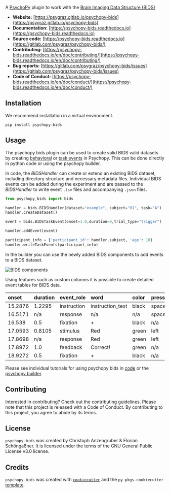 A [PsychoPy](https://www.psychopy.org/) plugin to work with the [Brain Imaging Data Structure (BIDS)](https://bids-specification.readthedocs.io/)

* **Website:** [https://psygraz.gitlab.io/psychopy-bids](https://psygraz.gitlab.io/psychopy-bids)
* **Documentation:** [https://psychopy-bids.readthedocs.io](https://psychopy-bids.readthedocs.io)
* **Source code:** [https://psychopy-bids.readthedocs.io](https://gitlab.com/psygraz/psychopy-bids/)
* **Contributing:** [https://psychopy-bids.readthedocs.io/en/doc/contributing/](https://psychopy-bids.readthedocs.io/en/doc/contributing/)
* **Bug reports:** [https://gitlab.com/psygraz/psychopy-bids/issues](https://gitlab.com/psygraz/psychopy-bids/issues)
* **Code of Conduct:** [https://psychopy-bids.readthedocs.io/en/doc/conduct/](https://psychopy-bids.readthedocs.io/en/doc/conduct/)

## Installation

We recommend installation in a virtual environment.

```console
pip install psychopy-bids
```

## Usage

The psychopy bids plugin can be used to create valid BIDS valid datasets by creating [behavioral](https://bids-specification.readthedocs.io/en/stable/modality-specific-files/behavioral-experiments.html#example-_behtsv) or [task events](https://bids-specification.readthedocs.io/en/stable/04-modality-specific-files/05-task-events.html) in Psychopy. This can be done directly in python code or using the psychopy builder.

In code, the *BIDSHandler* can create or extend an existing BIDS dataset, including directory structure and necessary metadata files. Individual BIDS events can be added during the experiment and are passed to the *BIDSHandler* to write event `.tsv` files and accompanying `.json` files.

```py
from psychopy_bids import bids

handler = bids.BIDSHandler(dataset="example", subject="01", task="A")
handler.createDataset()

event = bids.BIDSTaskEvent(onset=1.0,duration=0,trial_type="trigger")

handler.addEvent(event)

participant_info = {'participant_id': handler.subject, 'age': 18}
handler.writeTaskEvents(participant_info)
```

In the builder you can use the newly added BIDS components to add events to a BIDS dataset.

![BIDS components](./img/home-fig01.PNG)

Using features such as custom columns it is possible to create detailed event tables for BIDS data.

| onset   | duration | event_role  | word             | color | pressed_key | trial_type  | response_time | trial_number | response_accuracy |
| :------ | :------- | :---------- | :--------------- | :---- | :---------- | :---------- | :------------ | :----------- | :---------------- |
| 15.2876 | 1.2295   | instruction | instruction_text | black | space       | n/a         | 1.2295        | n/a          | n/a               |
| 16.5171 | n/a      | response    | n/a              | n/a   | space       | n/a         | 1.2295        | n/a          | n/a               |
| 16.538  | 0.5      | fixation    | +                | black | n/a         | n/a         | n/a           | n/a          | n/a               |
| 17.0593 | 0.8105   | stimulus    | Red              | green | left        | incongruent | 0.8105        | 1.0          | correct           |
| 17.8698 | n/a      | response    | Red              | green | left        | incongruent | 0.8105        | 1.0          | correct           |
| 17.8972 | 1.0      | feedback    | Correct!         | green | n/a         | incongruent | n/a           | 1.0          | n/a               |
| 18.9272 | 0.5      | fixation    | +                | black | n/a         | n/a         | n/a           | n/a          | n/a               |

Please see individual tutorials for using psychopy bids in [code](./coder.md) or the [psychopy builder](./builder.md).

## Contributing

Interested in contributing? Check out the contributing guidelines. Please note that this project is released with a Code of Conduct. By contributing to this project, you agree to abide by its terms.

## License

`psychopy-bids` was created by Christoph Anzengruber & Florian Schöngaßner. It is licensed under the terms of the GNU General Public License v3.0 license.

## Credits

`psychopy-bids` was created with [`cookiecutter`](https://cookiecutter.readthedocs.io/en/latest/) and the `py-pkgs-cookiecutter` [template](https://github.com/py-pkgs/py-pkgs-cookiecutter).
